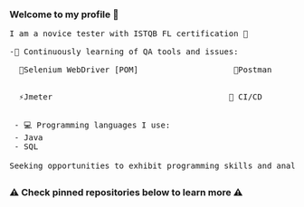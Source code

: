 ### Welcome to my profile 👋 
<pre>
I am a novice tester with ISTQB FL certification 📄
 
-🌱 Continuously learning of QA tools and issues:

  👾Selenium WebDriver [POM]                    🔎Postman


  ⚡Jmeter                                     🔄 CI/CD
                                                

 - 💻 Programming languages I use:
 - Java
 - SQL 
 
Seeking opportunities to exhibit programming skills and analytical mindset in a professional manner 💻💼
</pre>

### ⚠️ Check pinned repositories below to learn more ⚠️
<!--
**anowacki10/anowacki10** is a ✨ _special_ ✨ repository because its `README.md` (this file) appears on your GitHub profile.

Here are some ideas to get you started:

- 🔭 I’m currently working on ...
- 🌱 I’m currently learning ...
- 👯 I’m looking to collaborate on ...
- 🤔 I’m looking for help with ...
- 💬 Ask me about ...
- 📫 How to reach me: ...
- 😄 Pronouns: ...
- ⚡ Fun fact: ...
-->
